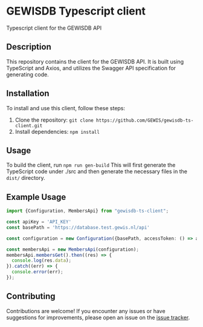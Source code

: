 # GEWISDB Typescript client
Typescript client for the GEWISDB API

## Description
This repository contains the client for the GEWISDB API. It is built using TypeScript and Axios, and utilizes the Swagger API specification for generating code.

## Installation
To install and use this client, follow these steps:
1. Clone the repository: `git clone https://github.com/GEWIS/gewisdb-ts-client.git`
2. Install dependencies: `npm install`

## Usage
To build the client, run `npm run gen-build`
This will first generate the TypeScript code under ./src and then generate the necessary files in the `dist/` directory.

## Example Usage

```typescript
import {Configuration, MembersApi} from "gewisdb-ts-client";

const apiKey = 'API_KEY'
const basePath = 'https://database.test.gewis.nl/api'

const configuration = new Configuration({basePath, accessToken: () => apiKey});

const membersApi = new MembersApi(configuration);
membersApi.membersGet().then((res) => {
  console.log(res.data);
}).catch((err) => {
  console.error(err);
});
```

## Contributing
Contributions are welcome! If you encounter any issues or have suggestions for improvements, please open an issue on the [issue tracker](https://gitlab.com/sudosos/sudosos-client/issues).
